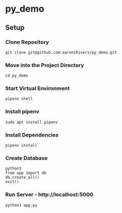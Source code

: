 # py_demo

## Setup

### Clone Repository
```
git clone git@github.com:aaronshivers/py_demo.git
```

### Move into the Project Directory
```
cd py_demo
```


### Start Virtual Environment
```
pipenv shell
```

### Install pipenv
```
sudo apt install pipenv
```

### Install Dependencies
```
pipenv install
```

### Create Database
```
python3
from app import db
db.create_all()
exit()
```

### Run Server - http://localhost:5000
```
python3 app.py
```

